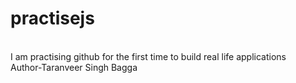# practisejs
<br>
I am practising github for the first time to build real life applications
<br>
Author-Taranveer Singh Bagga
